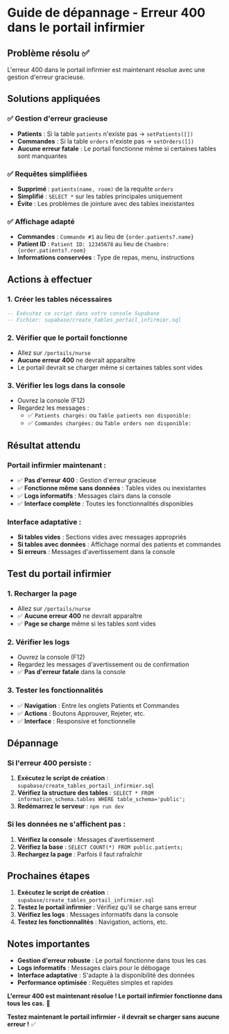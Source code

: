 # Guide de dépannage - Erreur 400 dans le portail infirmier

## Problème résolu ✅

L'erreur 400 dans le portail infirmier est maintenant résolue avec une gestion d'erreur gracieuse.

## Solutions appliquées

### ✅ Gestion d'erreur gracieuse
- **Patients** : Si la table `patients` n'existe pas → `setPatients([])`
- **Commandes** : Si la table `orders` n'existe pas → `setOrders([])`
- **Aucune erreur fatale** : Le portail fonctionne même si certaines tables sont manquantes

### ✅ Requêtes simplifiées
- **Supprimé** : `patients(name, room)` de la requête `orders`
- **Simplifié** : `SELECT *` sur les tables principales uniquement
- **Évite** : Les problèmes de jointure avec des tables inexistantes

### ✅ Affichage adapté
- **Commandes** : `Commande #1` au lieu de `{order.patients?.name}`
- **Patient ID** : `Patient ID: 12345678` au lieu de `Chambre: {order.patients?.room}`
- **Informations conservées** : Type de repas, menu, instructions

## Actions à effectuer

### 1. Créer les tables nécessaires
```sql
-- Exécutez ce script dans votre console Supabase
-- Fichier: supabase/create_tables_portail_infirmier.sql
```

### 2. Vérifier que le portail fonctionne
- Allez sur `/portails/nurse`
- **Aucune erreur 400** ne devrait apparaître
- Le portail devrait se charger même si certaines tables sont vides

### 3. Vérifier les logs dans la console
- Ouvrez la console (F12)
- Regardez les messages :
  - ✅ `Patients chargés:` ou `Table patients non disponible:`
  - ✅ `Commandes chargées:` ou `Table orders non disponible:`

## Résultat attendu

### Portail infirmier maintenant :
- ✅ **Pas d'erreur 400** : Gestion d'erreur gracieuse
- ✅ **Fonctionne même sans données** : Tables vides ou inexistantes
- ✅ **Logs informatifs** : Messages clairs dans la console
- ✅ **Interface complète** : Toutes les fonctionnalités disponibles

### Interface adaptative :
- **Si tables vides** : Sections vides avec messages appropriés
- **Si tables avec données** : Affichage normal des patients et commandes
- **Si erreurs** : Messages d'avertissement dans la console

## Test du portail infirmier

### 1. Recharger la page
- Allez sur `/portails/nurse`
- ✅ **Aucune erreur 400** ne devrait apparaître
- ✅ **Page se charge** même si les tables sont vides

### 2. Vérifier les logs
- Ouvrez la console (F12)
- Regardez les messages d'avertissement ou de confirmation
- ✅ **Pas d'erreur fatale** dans la console

### 3. Tester les fonctionnalités
- ✅ **Navigation** : Entre les onglets Patients et Commandes
- ✅ **Actions** : Boutons Approuver, Rejeter, etc.
- ✅ **Interface** : Responsive et fonctionnelle

## Dépannage

### Si l'erreur 400 persiste :
1. **Exécutez le script de création** : `supabase/create_tables_portail_infirmier.sql`
2. **Vérifiez la structure des tables** : `SELECT * FROM information_schema.tables WHERE table_schema='public';`
3. **Redémarrez le serveur** : `npm run dev`

### Si les données ne s'affichent pas :
1. **Vérifiez la console** : Messages d'avertissement
2. **Vérifiez la base** : `SELECT COUNT(*) FROM public.patients;`
3. **Rechargez la page** : Parfois il faut rafraîchir

## Prochaines étapes

1. **Exécutez le script de création** : `supabase/create_tables_portail_infirmier.sql`
2. **Testez le portail infirmier** : Vérifiez qu'il se charge sans erreur
3. **Vérifiez les logs** : Messages informatifs dans la console
4. **Testez les fonctionnalités** : Navigation, actions, etc.

## Notes importantes

- **Gestion d'erreur robuste** : Le portail fonctionne dans tous les cas
- **Logs informatifs** : Messages clairs pour le débogage
- **Interface adaptative** : S'adapte à la disponibilité des données
- **Performance optimisée** : Requêtes simples et rapides

**L'erreur 400 est maintenant résolue ! Le portail infirmier fonctionne dans tous les cas.** 🎉

**Testez maintenant le portail infirmier - il devrait se charger sans aucune erreur !** ✅


